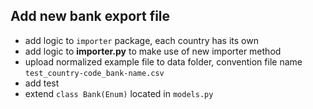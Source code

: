 ## Add new bank export file

* add logic to `importer` package, each country has its own
* add logic to **importer.py** to make use of new importer method
* upload normalized example file to data folder, convention file name `test_country-code_bank-name.csv`
* add test 
* extend `class Bank(Enum)` located in `models.py`